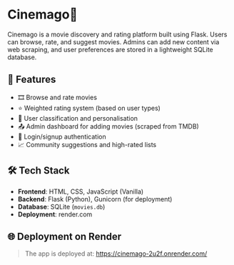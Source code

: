 # Cinemago🥀
Cinemago is a movie discovery and rating platform built using Flask. Users can browse, rate, and suggest movies. Admins can add new content via web scraping, and user preferences are stored in a lightweight SQLite database.

## 🚀 Features

- 🎞️ Browse and rate movies
- ⭐ Weighted rating system (based on user types)
- 🧠 User classification and personalisation
- 📤 Admin dashboard for adding movies (scraped from TMDB)
- 🔐 Login/signup authentication
- 📈 Community suggestions and high-rated lists

## 🛠️ Tech Stack

- **Frontend**: HTML, CSS, JavaScript (Vanilla)
- **Backend**: Flask (Python), Gunicorn (for deployment)
- **Database**: SQLite (`movies.db`)
- **Deployment**: render.com

## 🌐 Deployment on Render

> The app is deployed at: https://cinemago-2u2f.onrender.com/

